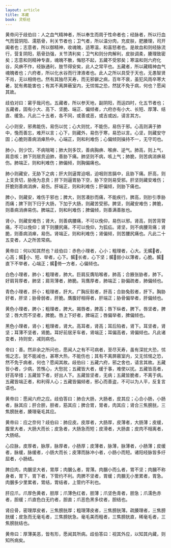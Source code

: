 ```yaml
---
layout: article
title: 本藏
book: 灵枢经
---
```


黄帝问于歧伯曰：人之血气精神者，所以奉生而周于性命者也；经脉者，所以行血气而营阴阳、濡筋骨，利关节者也；卫气者，所以温分肉，充皮肤，肥腠理，司开阖者也；志意者，所以御精神，收魂魄，适寒温，和喜怒者也。是故血和则经脉流行，营复阴阳，筋骨劲强，关节清利矣；卫气和则分肉解利，皮肤调柔，腠理致密矣；志意和则精神专直，魂魄不散，悔怒不起，五藏不受邪矣；寒温和则六府化谷，风痹不作，经脉通利，肢节得安矣，此人之常平也。五藏者，所以藏精神血气魂魄者也；六府者，所以化水谷而行津液者也。此人之所以具受于天也，无愚智贤不肖，无以相倚也。然有其独尽天寿，而无邪僻之病，百年不衰，虽犯风雨卒寒大暑，犹有弗能害也；有其不离屏蔽室内，无怵惕之恐，然犹不免于病，何也？愿闻其故。

歧伯对曰：窘乎哉问也。五藏者，所以参天地，副阴阳，而运四时，化五节者也；五藏者，固有小大、高下、坚脆、端正、偏倾者，六府亦有小大、长短、厚薄、结直、缓急。凡此二十五者，各不同，或善或恶，或吉或凶，请言其方。

心小则安，邪弗能伤，易伤以忧；心大则忧，不能伤，易伤于邪。心高则满于肺中，悗而善忘，难开以言；心下，则藏外，易伤于寒，易恐以言。心坚，则藏安守固；心脆则善病消瘅热中。心端正，则和利难伤；心偏倾则操持不一，无守司也。

肺小，则少饮，不病喘喝；肺大则多饮，善病胸痹、喉痹、逆气。肺高，则上气，肩息咳；肺下则居贲迫肺，善胁下痛。肺坚则不病，咳上气；肺脆，则苦病消痹易伤。肺端正，则和利难伤；肺偏倾，则胸偏痛也。

肺小则藏安，无胁下之病；肝大则逼胃迫咽，迫咽则苦膈中，且胁下痛。肝高，则上支贲切，胁挽为息贲；肝下则逼胃胁下空，胁下空则易受邪。肝坚则藏安难伤；肝脆则善病消痹，易伤。肝端正，则和利难伤；肝偏倾，则胁下痛也。

脾小，则藏安，难伤于邪也；脾大，则苦凑䏚而痛，不能疾行。脾高，则䏚引季胁而痛；脾下则下归于大肠，下加于大肠，则藏苦受邪。脾坚，则藏安难伤；脾脆，则善病消痹易伤。脾端正，则和利难伤；脾偏倾，则善满善胀也。

肾小，则藏安难伤；肾大，则善病腰痛，不可以俛仰，易伤以邪。肾高，则苦背膂痛，不可以俛仰；肾下则腰尻痛，不可以俛仰，为狐疝。肾坚，则不病腰背痛；肾脆，则善病消瘅，易伤。肾端正，则和利难伤；肾偏倾，则苦腰尻痛也。凡此二十五变者，人之所苦常病。

黄帝曰：何以知其然也？歧伯曰：赤色小理者，心小；粗理者，心大。无𩩲𩨗者，心高；𩩲𩨗小、短、举者，心下。𩩲𩨗长者，心下坚；𩩲𩨗弱小以薄者，心脆。𩩲𩨗直下不举者，心端正；𩩲𩨗倚一方者，心偏倾也。

白色小理者，肺小；粗理者，肺大。巨肩反膺陷喉者，肺高；合腋张胁者，肺下。好肩背厚者，肺坚；肩背薄者，肺脆。背膺厚者，肺端正；胁偏疏者，肺偏倾也。

青色小理者，肝小；粗理者，肝大。广胸反骹者，肝高；合胁兔骹者，肝下。胸胁好者，肝坚；胁骨弱者，肝脆。膺腹好相得者，肝端正；胁骨偏举者，肝偏倾也。

黄色小理者，脾小；粗理者，脾大。揭唇者，脾高；唇下纵者，脾下。唇坚者，脾坚；唇大而不坚者，脾脆。唇上下好者，脾端正；唇偏举者，脾偏倾也。

黑色小理者，肾小；粗理者，肾大。高耳者，肾高；耳后陷者，肾下。耳坚者，肾坚；耳薄不坚者，肾脆。耳好前居牙车者，肾端正；耳偏高者，肾偏倾也。凡此诸变者，持则安，减则病也。

帝曰：善。然非余之所问也，愿闻人之有不可病者，至尽天寿，虽有深扰大恐，怵惕之志，犹不能减也，甚寒大热，不能伤也；其有不离屏蔽室内，又无怵惕之恐，然不免于病者，何也？愿闻其故。歧伯曰：五藏六府，邪之舍也，请言其故。五藏皆小者，少病，苦憔心，大愁扰；五藏皆大者，缓于事，难使以扰。五藏皆高者，好高举措；五藏皆下者，好出人下。五藏皆坚者，无病；五藏皆脆者，不离于病。五藏皆端正者，和利得人心；五藏皆偏倾者，邪心而善盗，不可以为人平，反复言语也。

黄帝曰：愿闻六府之应。歧伯答曰：肺合大肠，大肠者，皮其应；心合小肠，小肠者，脉其应；肝合胆，胆者，筋其应；脾合胃，胃者，肉其应；肾合三焦膀胱，三焦膀胱者，腠理毫毛其应。

黄帝曰：应之奈何？歧伯曰：肺应皮。皮厚者，大肠厚，皮薄者，大肠薄；皮缓，腹里大者，大肠大而长；皮急者，大肠急而短；皮滑者，大肠直；皮肉不相离者，大肠结。

心应脉，皮厚者，脉厚，脉厚者，小肠厚；皮薄者，脉薄，脉薄者，小肠薄；皮缓者，脉缓，脉缓者，小肠大而长；皮薄而脉冲小者，小肠小而短。诸阳经脉皆多纡屈者，小肠结。

脾应肉，肉䐃坚大者，胃厚；肉䐃么者，胃薄。肉䐃小而么者，胃不坚；肉膕不称身者，胃下，胃下者，下管约不利。肉脾不坚者，胃缓；肉䐃无小里累者，胃急。肉䐃多少里累者，胃结，胃结者，上管约不利也。

肝应爪，爪厚色黄者，胆厚；爪薄色红者，胆薄；爪坚色青者，胆急；爪濡色赤者，胆缓；爪直色白无约者，胆直；爪恶色黑多纹者，胆结也。

肾应骨，密理厚皮者，三焦膀胱厚；粗理薄皮者，三焦膀胱薄。疏腠理者，三焦膀胱缓；皮急而无毫毛者，三焦膀胱急。毫毛美而粗者，三焦膀胱直，稀毫毛者，三焦膀胱结也。

黄帝曰：厚薄美恶，皆有形，愿闻其所病。歧伯答曰：视其外应，以知其内藏，则知所病矣。

